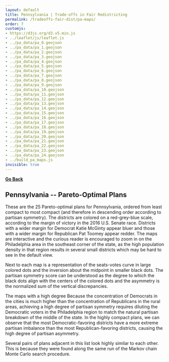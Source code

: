 ```yaml
---
layout: default
title: Pennsylvania | Trade-offs in Fair Redistricting
permalink: /tradeoffs-fair-dist/pa-maps/
order: 7
customjs: 
- https://d3js.org/d3.v5.min.js
- ../leaflet/js/leaflet.js
- ../pa_data/pa_0.geojson
- ../pa_data/pa_1.geojson
- ../pa_data/pa_2.geojson
- ../pa_data/pa_3.geojson
- ../pa_data/pa_4.geojson
- ../pa_data/pa_5.geojson
- ../pa_data/pa_6.geojson
- ../pa_data/pa_7.geojson
- ../pa_data/pa_8.geojson
- ../pa_data/pa_9.geojson
- ../pa_data/pa_10.geojson
- ../pa_data/pa_11.geojson
- ../pa_data/pa_12.geojson
- ../pa_data/pa_13.geojson
- ../pa_data/pa_14.geojson
- ../pa_data/pa_15.geojson
- ../pa_data/pa_16.geojson
- ../pa_data/pa_17.geojson
- ../pa_data/pa_18.geojson
- ../pa_data/pa_19.geojson
- ../pa_data/pa_20.geojson
- ../pa_data/pa_21.geojson
- ../pa_data/pa_22.geojson
- ../pa_data/pa_23.geojson
- ../pa_data/pa_24.geojson
- ../build_pa_maps.js
invisible: true
---
```


<link rel="stylesheet" href="../leaflet/css/leaflet.css">
<link rel="stylesheet" href="../leaflet/css/qgis2web.css"><link rel="stylesheet" href="../leaflet/css/fontawesome-all.min.css">
<style>
    .map {
        width: 500px;
        height: 300px;
        display: inline-block;
    }
    .plot {
        width: 300px;
        height: 300px;
        display: inline-block;
    }
    .parent {

    }
    .scoreblock {
        width: 300px;
        display: inline-block;
    }
</style>


[**Go Back**](..)

## Pennsylvania -- Pareto-Optimal Plans 

These are the 25 Pareto-optimal plans for Pennsylvania, ordered from least compact to most compact (and therefore in descending order according to partisan symmetry).
The districts are colored on a red-grey-blue scale, according to the margin of victory in the 2016 U.S. Senate race.  Districts with a wider margin for Democrat Katie McGinty appear 
bluer and those with a wider margin for Republican Pat Toomey appear redder.  The maps are interactive and the curious reader is encouraged to zoom in on the Philadelphia area in the southeast corner of the state, as the high population density in that region results in several small districts which may be hard to see in the default view.

Next to each map is a representation of the seats-votes curve in large colored dots and the inversion about the midpoint in smaller black dots.  The partisan symmetry score can 
be understood as the degree to which the black dots align with the centers of the colored dots and the asymmetry is the normalized sum of the vertical discrepancies.

The maps with a high degree   Because the concentration of Democrats in the cities is much higher than the concentration of Republicans in the rural areas, achieving a high degree 
of partisan symmetry requires diluting the Democratic voters in the Philadelphia region to match the natural partisan breakdown of the middle of the state.  In the 
highly compact plans, we can observe that the most Democratic-favoring districts have a more extreme partisan imbalance than the most Republican-favoring districts, causing the high degree of partisan asymmetry.

Several pairs of plans adjacent in this list look highly similar to each other. This is because they were found along the same run of the Markov chain Monte Carlo search procedure.  

<div class="parent">
<div id="pamap0" class="map"></div>
<div id="pamap_0_plot" class="plot"></div>
</div>
<br />


<div class="parent">
<div id="pamap1" class="map"></div>
<div id="pamap_1_plot" class="plot"></div>
</div>
<br />


<div class="parent">
<div id="pamap2" class="map"></div>
<div id="pamap_2_plot" class="plot"></div>
</div>
<br />


<div class="parent">
<div id="pamap3" class="map"></div>
<div id="pamap_3_plot" class="plot"></div>
</div>
<br />


<div class="parent">
<div id="pamap4" class="map"></div>
<div id="pamap_4_plot" class="plot"></div>
</div>
<br />


<div class="parent">
<div id="pamap5" class="map"></div>
<div id="pamap_5_plot" class="plot"></div>
</div>
<br />


<div class="parent">
<div id="pamap6" class="map"></div>
<div id="pamap_6_plot" class="plot"></div>
</div>
<br />


<div class="parent">
<div id="pamap7" class="map"></div>
<div id="pamap_7_plot" class="plot"></div>
</div>
<br />


<div class="parent">
<div id="pamap8" class="map"></div>
<div id="pamap_8_plot" class="plot"></div>
</div>
<br />


<div class="parent">
<div id="pamap9" class="map"></div>
<div id="pamap_9_plot" class="plot"></div>
</div>
<br />


<div class="parent">
<div id="pamap10" class="map"></div>
<div id="pamap_10_plot" class="plot"></div>
</div>
<br />


<div class="parent">
<div id="pamap11" class="map"></div>
<div id="pamap_11_plot" class="plot"></div>
</div>
<br />


<div class="parent">
<div id="pamap12" class="map"></div>
<div id="pamap_12_plot" class="plot"></div>
</div>
<br />


<div class="parent">
<div id="pamap13" class="map"></div>
<div id="pamap_13_plot" class="plot"></div>
</div>
<br />


<div class="parent">
<div id="pamap14" class="map"></div>
<div id="pamap_14_plot" class="plot"></div>
</div>
<br />


<div class="parent">
<div id="pamap15" class="map"></div>
<div id="pamap_15_plot" class="plot"></div>
</div>
<br />


<div class="parent">
<div id="pamap16" class="map"></div>
<div id="pamap_16_plot" class="plot"></div>
</div>
<br />


<div class="parent">
<div id="pamap17" class="map"></div>
<div id="pamap_17_plot" class="plot"></div>
</div>
<br />


<div class="parent">
<div id="pamap18" class="map"></div>
<div id="pamap_18_plot" class="plot"></div>
</div>
<br />


<div class="parent">
<div id="pamap19" class="map"></div>
<div id="pamap_19_plot" class="plot"></div>
</div>
<br />


<div class="parent">
<div id="pamap20" class="map"></div>
<div id="pamap_20_plot" class="plot"></div>
</div>
<br />


<div class="parent">
<div id="pamap21" class="map"></div>
<div id="pamap_21_plot" class="plot"></div>
</div>
<br />


<div class="parent">
<div id="pamap22" class="map"></div>
<div id="pamap_22_plot" class="plot"></div>
</div>
<br />


<div class="parent">
<div id="pamap23" class="map"></div>
<div id="pamap_23_plot" class="plot"></div>
</div>
<br />


<div class="parent">
<div id="pamap24" class="map"></div>
<div id="pamap_24_plot" class="plot"></div>
</div>